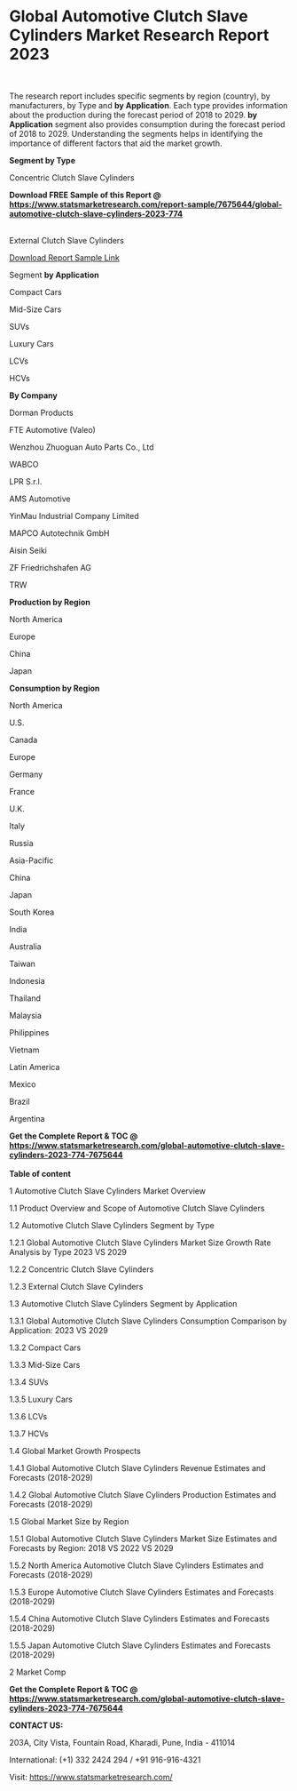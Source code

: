 <h1>Global Automotive Clutch Slave Cylinders Market Research Report 2023</h1><br/><p>The research report includes specific segments by region (country), by manufacturers, by Type and <strong>by Application</strong>. Each type provides information about the production during the forecast period of 2018 to 2029. <strong>by Application</strong> segment also provides consumption during the forecast period of 2018 to 2029. Understanding the segments helps in identifying the importance of different factors that aid the market growth.</p><p><strong>Segment by Type</strong></p><p>Concentric Clutch Slave Cylinders</p><div><b>Download FREE Sample of this Report @ <a href="https://www.statsmarketresearch.com/download-free-sample/7675644/global-automotive-clutch-slave-cylinders-2023-774">https://www.statsmarketresearch.com/report-sample/7675644/global-automotive-clutch-slave-cylinders-2023-774</a></b></div><br><p>External Clutch Slave Cylinders</p><p><a href="https://www.statsmarketresearch.com/download-free-sample/7675644/global-automotive-clutch-slave-cylinders-2023-774">Download Report Sample Link</a></p><p>Segment <strong>by Application</strong></p><p>Compact Cars</p><p>Mid-Size Cars</p><p>SUVs</p><p>Luxury Cars</p><p>LCVs</p><p>HCVs</p><p><strong>By Company</strong></p><p>Dorman Products</p><p>FTE Automotive (Valeo)</p><p>Wenzhou Zhuoguan Auto Parts Co., Ltd</p><p>WABCO</p><p>LPR S.r.l.</p><p>AMS Automotive</p><p>YinMau Industrial Company Limited</p><p>MAPCO Autotechnik GmbH</p><p>Aisin Seiki</p><p>ZF Friedrichshafen AG</p><p>TRW</p><p><strong>Production by Region</strong></p><p>North America</p><p>Europe</p><p>China</p><p>Japan</p><p><strong>Consumption by Region</strong></p><p>North America</p><p>U.S.</p><p>Canada</p><p>Europe</p><p>Germany</p><p>France</p><p>U.K.</p><p>Italy</p><p>Russia</p><p>Asia-Pacific</p><p>China</p><p>Japan</p><p>South Korea</p><p>India</p><p>Australia</p><p>Taiwan</p><p>Indonesia</p><p>Thailand</p><p>Malaysia</p><p>Philippines</p><p>Vietnam</p><p>Latin America</p><p>Mexico</p><p>Brazil</p><p>Argentina</p><div><b>Get the Complete Report & TOC @ <a href="https://www.statsmarketresearch.com/global-automotive-clutch-slave-cylinders-2023-774-7675644">https://www.statsmarketresearch.com/global-automotive-clutch-slave-cylinders-2023-774-7675644</a></b></div><br><b>Table of content</b><p>1 Automotive Clutch Slave Cylinders Market Overview<br />
 
  1.1 Product Overview and Scope of Automotive Clutch Slave Cylinders<br />
 
  1.2 Automotive Clutch Slave Cylinders Segment by Type<br />
 
  1.2.1 Global Automotive Clutch Slave Cylinders Market Size Growth Rate Analysis by Type 2023 VS 2029<br />
 
  1.2.2 Concentric Clutch Slave Cylinders<br />
 
  1.2.3 External Clutch Slave Cylinders<br />
 
  1.3 Automotive Clutch Slave Cylinders Segment by Application<br />
 
  1.3.1 Global Automotive Clutch Slave Cylinders Consumption Comparison by Application: 2023 VS 2029<br />
 
  1.3.2 Compact Cars<br />
 
  1.3.3 Mid-Size Cars<br />
 
  1.3.4 SUVs<br />
 
  1.3.5 Luxury Cars<br />
 
  1.3.6 LCVs<br />
 
  1.3.7 HCVs<br />
 
  1.4 Global Market Growth Prospects<br />
 
  1.4.1 Global Automotive Clutch Slave Cylinders Revenue Estimates and Forecasts (2018-2029)<br />
 
  1.4.2 Global Automotive Clutch Slave Cylinders Production Estimates and Forecasts (2018-2029)<br />
 
  1.5 Global Market Size by Region<br />
 
  1.5.1 Global Automotive Clutch Slave Cylinders Market Size Estimates and Forecasts by Region: 2018 VS 2022 VS 2029<br />
 
  1.5.2 North America Automotive Clutch Slave Cylinders Estimates and Forecasts (2018-2029)<br />
 
  1.5.3 Europe Automotive Clutch Slave Cylinders Estimates and Forecasts (2018-2029)<br />
 
  1.5.4 China Automotive Clutch Slave Cylinders Estimates and Forecasts (2018-2029)<br />
 
  1.5.5 Japan Automotive Clutch Slave Cylinders Estimates and Forecasts (2018-2029)<br />
 
 2 Market Comp<br><div><b>Get the Complete Report & TOC @ <a href="https://www.statsmarketresearch.com/global-automotive-clutch-slave-cylinders-2023-774-7675644">https://www.statsmarketresearch.com/global-automotive-clutch-slave-cylinders-2023-774-7675644</a></b></div></p>
 
 <b>CONTACT US:</b><br>
 
 203A, City Vista, Fountain Road, Kharadi, Pune, India - 411014 <br>
 
 International: (+1) 332 2424 294 / +91 916-916-4321<br>
 
 Visit: <a href="https://www.statsmarketresearch.com/">https://www.statsmarketresearch.com/</a>
 
 <br>